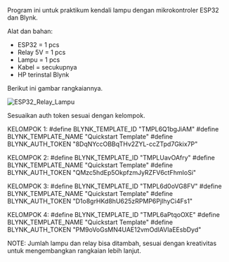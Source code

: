Program ini untuk praktikum kendali lampu dengan mikrokontroler ESP32 dan Blynk.

Alat dan bahan:
- ESP32 = 1 pcs
- Relay 5V = 1 pcs
- Lampu = 1 pcs
- Kabel = secukupnya
- HP terinstal Blynk

Berikut ini gambar rangkaiannya.

![ESP32_Relay_Lampu](https://github.com/nurrohim8/IOT-Lamp-Blynk/assets/171478367/6ad1d9ac-0581-44cb-be42-dab14f356ee9)


Sesuaikan auth token sesuai dengan kelompok.

KELOMPOK 1:
#define BLYNK_TEMPLATE_ID "TMPL6Q1bgJiAM"
#define BLYNK_TEMPLATE_NAME "Quickstart Template"
#define BLYNK_AUTH_TOKEN "8DqNYccOBBqTHv2ZYL-ccZTpd7Gkix7P"

KELOMPOK 2:
#define BLYNK_TEMPLATE_ID "TMPLUavOAfry"
#define BLYNK_TEMPLATE_NAME "Quickstart Template"
#define BLYNK_AUTH_TOKEN "QMzc5hdEp5OkpfzmJyRZFV6ctFhmIoSi"

KELOMPOK 3:
#define BLYNK_TEMPLATE_ID "TMPL6d0oVG8FV"
#define BLYNK_TEMPLATE_NAME "Quickstart Template"
#define BLYNK_AUTH_TOKEN "D1o8grHKd8hU625zRPMP6PjIhyCi4Fs1"

KELOMPOK 4:
#define BLYNK_TEMPLATE_ID "TMPL6aPtqoOXE"
#define BLYNK_TEMPLATE_NAME "Quickstart Template"
#define BLYNK_AUTH_TOKEN "PM9oVoGsMN4UAE12vmOdlAVlaEEsbDyd"

NOTE: Jumlah lampu dan relay bisa ditambah, sesuai dengan kreativitas untuk mengembangkan rangkaian lebih lanjut.
